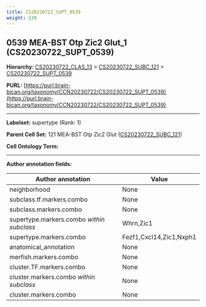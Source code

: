 ```yaml
---
title: CS20230722_SUPT_0539
weight: 539
---
```

## 0539 MEA-BST Otp Zic2 Glut_1 (CS20230722_SUPT_0539)
<b>Hierarchy: </b>
[CS20230722_CLAS_13](../CS20230722_CLAS_13) >
[CS20230722_SUBC_121](../CS20230722_SUBC_121) >
[CS20230722_SUPT_0539](../CS20230722_SUPT_0539)

**PURL:** [https://purl.brain-bican.org/taxonomy/CCN20230722/CS20230722_SUPT_0539](https://purl.brain-bican.org/taxonomy/CCN20230722/CS20230722_SUPT_0539)

---


**Labelset:** supertype (Rank: 1)

**Parent Cell Set:** 121 MEA-BST Otp Zic2 Glut ([CS20230722_SUBC_121](../CS20230722_SUBC_121))



**Cell Ontology Term:** 

[MARKER GENES.]: #


---

[TRANSFERRED ANNOTATIONS.]: #


[AUTHOR ANNOTATION FIELDS.]: #


**Author annotation fields:**

| Author annotation | Value |
|-------------------|-------|
|neighborhood|None|
|subclass.tf.markers.combo|None|
|subclass.markers.combo|None|
|supertype.markers.combo _within subclass_|Whrn,Zic1|
|supertype.markers.combo|Fezf1,Cxcl14,Zic1,Nxph1|
|anatomical_annotation|None|
|merfish.markers.combo|None|
|cluster.TF.markers.combo|None|
|cluster.markers.combo _within subclass_|None|
|cluster.markers.combo|None|
